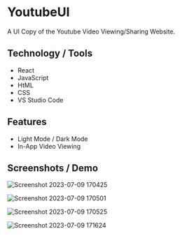 # YoutubeUI

A UI Copy of the Youtube Video Viewing/Sharing Website.

## Technology / Tools
- React
- JavaScript
- HtML
- CSS
- VS Studio Code

## Features
- Light Mode / Dark Mode
- In-App Video Viewing

## Screenshots / Demo

![Screenshot 2023-07-09 170425](https://github.com/GerardRosario/YoutubeUI/assets/55461102/21ac8fc9-0978-4bf8-8927-8bdd7f5f533d)

![Screenshot 2023-07-09 170501](https://github.com/GerardRosario/YoutubeUI/assets/55461102/6101cad7-c8db-4e21-b3eb-e58122d72eca)

![Screenshot 2023-07-09 170525](https://github.com/GerardRosario/YoutubeUI/assets/55461102/aef7f8e3-87c1-42b3-8f65-a46dfe3dd68e)

![Screenshot 2023-07-09 171624](https://github.com/GerardRosario/YoutubeUI/assets/55461102/4452bdb9-fb9c-434e-b16b-78fb149d878b)
